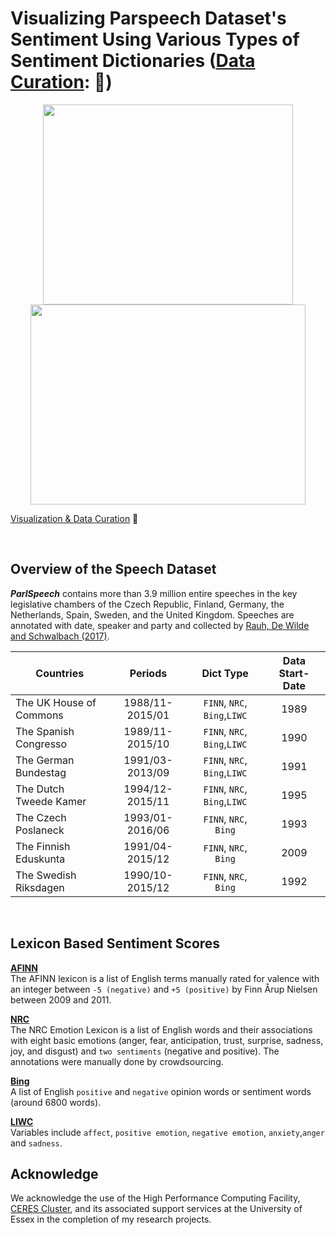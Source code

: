 # Visualizing Parspeech Dataset's Sentiment Using Various Types of Sentiment Dictionaries ([Data Curation](https://raw.githack.com/davidycliao/2019-SUMMER-RA/master/ParspeechV1.html): 🔗)


<p align="center">
  <img width="400" height= "320" src="https://github.com/davidycliao/figures/blob/master/uk_top_animate.gif">
  <img width="440" height= "320"  src="https://raw.githack.com/davidycliao/figures/master/hoc_NRC.gif">
</p>

[Visualization & Data Curation](https://raw.githack.com/davidycliao/2019-SUMMER-RA/master/ParspeechV1.html) :orange_book:

<br/>


## Overview of the Speech Dataset

___ParlSpeech___ contains more than 3.9 million entire speeches in the key legislative chambers of the Czech Republic, Finland, Germany, the Netherlands, Spain, Sweden, and the United Kingdom. Speeches are annotated with date, speaker and party and collected by [Rauh, De Wilde and Schwalbach (2017)](https://dataverse.harvard.edu/dataset.xhtml?persistentId=doi:10.7910/DVN/E4RSP9). 

| Countries               |     Periods     |         Dict Type           | Data Start-Date |    
|-------------------------|:---------------:|:---------------------------:|:---------------:|
| The UK House of Commons | 1988/11-2015/01 |`FINN`, `NRC`, `Bing`,`LIWC` |       1989    	|
| The Spanish Congresso   | 1989/11-2015/10 |`FINN`, `NRC`, `Bing`,`LIWC` |       1990      |
| The German Bundestag    | 1991/03-2013/09 |`FINN`, `NRC`, `Bing`,`LIWC` |       1991      |
| The Dutch Tweede Kamer  | 1994/12-2015/11 |`FINN`, `NRC`, `Bing`,`LIWC` |       1995      |
| The Czech Poslaneck     | 1993/01-2016/06 |`FINN`, `NRC`, `Bing`        |       1993      |
| The Finnish Eduskunta   | 1991/04-2015/12 |`FINN`, `NRC`, `Bing`        |       2009      |
| The Swedish Riksdagen   | 1990/10-2015/12 |`FINN`, `NRC`, `Bing`        |       1992      |

<br/>


## Lexicon Based Sentiment Scores

[**AFINN**](https://github.com/fnielsen/afinn)  <br /> The AFINN lexicon is a list of English terms manually rated for valence with an integer between `-5 (negative)` and `+5 (positive)` by Finn Årup Nielsen between 2009 and 2011.<br />

[**NRC**](http://saifmohammad.com/WebPages/NRC-Emotion-Lexicon.htm)    <br /> The NRC Emotion Lexicon is a list of English words and their associations with eight basic emotions (anger, fear, anticipation, trust, surprise, sadness, joy, and disgust) and `two sentiments` (negative and positive). The annotations were manually done by crowdsourcing.<br />

[**Bing**](https://www.cs.uic.edu/~liub/FBS/sentiment-analysis.html)   <br /> A list of English `positive` and `negative` opinion words or sentiment words (around 6800 words). <br />

[**LIWC**](https://repositories.lib.utexas.edu/bitstream/handle/2152/31333/LIWC2015_LanguageManual.pdf)  <br /> Variables include `affect`, `positive emotion`, `negative emotion`, `anxiety`,`anger` and `sadness`. <br />


## Acknowledge 
We acknowledge the use of the High Performance Computing Facility, [CERES Cluster](https://hpc.essex.ac.uk/), and its associated support services at the University of Essex in the completion of my research projects.
